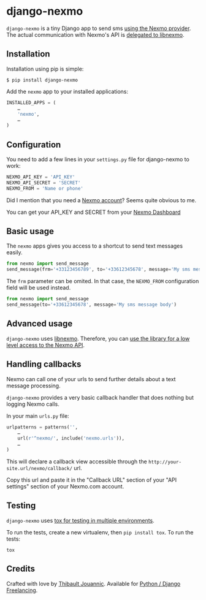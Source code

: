 django-nexmo
============

`django-nexmo` is a tiny Django app to send sms [using the Nexmo
provider](https://www.nexmo.com/). The actual communication with Nexmo's API is
[delegated to libnexmo](https://github.com/thibault/libnexmo).

Installation
------------

Installation using pip is simple:

    $ pip install django-nexmo

Add the `nexmo` app to your installed applications:

```python
INSTALLED_APPS = (
    …
    'nexmo',
    …
)
```

Configuration
-------------

You need to add a few lines in your `settings.py` file for django-nexmo to work:

```python
NEXMO_API_KEY = 'API_KEY'
NEXMO_API_SECRET = 'SECRET'
NEXMO_FROM = 'Name or phone'
```


Did I mention that you need a [Nexmo account](https://www.nexmo.com/)?
Seems quite obvious to me.

You can get your API_KEY and SECRET from your [Nexmo
Dashboard](https://dashboard.nexmo.com/private/dashboard)

Basic usage
-----------

The `nexmo` apps gives you access to a shortcut to send text messages easily.

```python
from nexmo import send_message
send_message(frm='+33123456789', to='+33612345678', message='My sms message body')
```

The `frm` parameter can be omited. In that case, the `NEXMO_FROM` configuration
field will be used instead.

```python
from nexmo import send_message
send_message(to='+33612345678', message='My sms message body')
```

Advanced usage
--------------

`django-nexmo` uses [libnexmo](https://github.com/thibault/libnexmo).
Therefore, you can [use the library for a low level access to the Nexmo
API](http://libnexmo.readthedocs.org/en/latest/).



Handling callbacks
------------------

Nexmo can call one of your urls to send further details about a text message processing.

`django-nexmo` provides a very basic callback handler that does nothing but logging
Nexmo calls.

In your main `urls.py` file:

```python
urlpatterns = patterns('',
    …
    url(r'^nexmo/', include('nexmo.urls')),
    …
)
```

This will declare a callback view accessible through the
`http://your-site.url/nexmo/callback/` url.

Copy this url and paste it in the "Callback URL" section of your "API settings"
section of your Nexmo.com account.

Testing
-------

`django-nexmo` uses [tox for testing in multiple
environments](https://pypi.python.org/pypi/tox).

To run the tests, create a new virtualenv, then `pip install tox`. To run the
tests:

    tox

Credits
-------

Crafted with love by [Thibault Jouannic](http://www.miximum.fr). Available for
[Python / Django Freelancing](http://www.miximum.fr/a-propos/).
